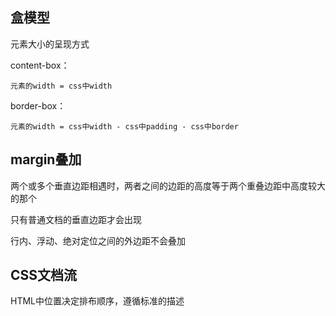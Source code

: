 ## 盒模型

元素大小的呈现方式

content-box：

```
元素的width = css中width
```

border-box：

```
元素的width = css中width - css中padding - css中border
```

## margin叠加

两个或多个垂直边距相遇时，两者之间的边距的高度等于两个重叠边距中高度较大的那个

只有普通文档的垂直边距才会出现

行内、浮动、绝对定位之间的外边距不会叠加

## CSS文档流

HTML中位置决定排布顺序，遵循标准的描述



